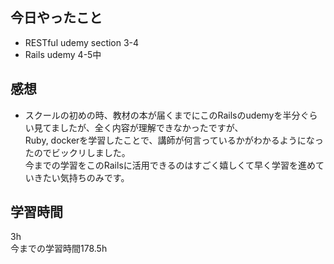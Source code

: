 ## 今日やったこと
- RESTful udemy section 3-4
- Rails udemy 4-5中

## 感想
- スクールの初めの時、教材の本が届くまでにこのRailsのudemyを半分ぐらい見てましたが、全く内容が理解できなかったですが、  
Ruby, dockerを学習したことで、講師が何言っているかがわかるようになったのでビックリしました。  
今までの学習をこのRailsに活用できるのはすごく嬉しくて早く学習を進めていきたい気持ちのみです。

## 学習時間
3h  
今までの学習時間178.5h 

